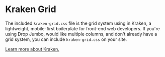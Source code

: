 # Kraken Grid
The included `kraken-grid.css` file is the grid system using in Kraken, a lightweight, mobile-first boilerplate for front-end web developers. If you're using Drop Jumbo, would like multiple columns, and don't already have a grid system, you can include `kraken-grid.css` on your site.

[Learn more about Kraken.](http://cferdinandi.github.io/kraken/)
